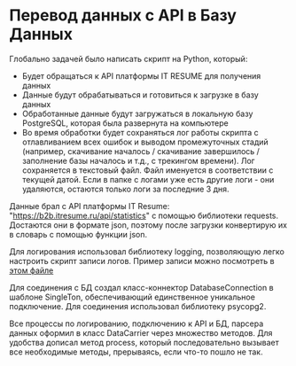 # Перевод данных с API в Базу Данных

Глобально задачей было написать скрипт на Python, который:
* Будет обращаться к API платформы IT RESUME для получения данных
* Данные будут обрабатываться и готовиться к загрузке в базу данных
* Обработанные данные будут загружаться в локальную базу PostgreSQL, которая была развернута на компьютере
* Во время обработки будет сохраняться лог работы скрипта с отлавливанием всех ошибок и выводом промежуточных стадий (например, скачивание началось / скачивание завершилось / заполнение базы началось и т.д., с трекингом времени). Лог сохраняется в текстовый файл. Файл именуется в соответствии с текущей датой. Если в папке с логами уже есть другие логи - они удаляются, остаются только логи за последние 3 дня.

Данные брал с API платформы IT Resume: "https://b2b.itresume.ru/api/statistics" с помощью библиотеки requests. Достаются они в формате json, поэтому после загрузки конвертирую их в словарь с помощью функции json.  

Для логирования использовал библиотеку logging, позволяющую легко настроить скрипт записи логов. Пример записи можно посмотреть в [этом файле](./2024-10-08.txt)

Для соединения с БД создал класс-коннектор DatabaseConnection в шаблоне SingleTon, обеспечивающий единственное уникальное подключение. Для соединения использовал библиотеку psycopg2.  

Все процессы по логированию, подключению к API и БД, парсера данных оформил в класс DataCarrier через множество методов. Для удобства дописал метод process, который последовательно вызывает все необходимые методы, прерываясь, если что-то пошло не так.

